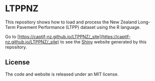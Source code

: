 # LTPPNZ

This repository shows how to load and process the New Zealand Long-Term Pavement Performance (LTPP) dataset using the R language.

Go to [https://captif-nz.github.io/LTPPNZ/_site](https://captif-nz.github.io/LTPPNZ/_site) to see the [Shiny](https://shiny.rstudio.com/) website generated by this repository.

## License

The code and website is released under an MIT license.
